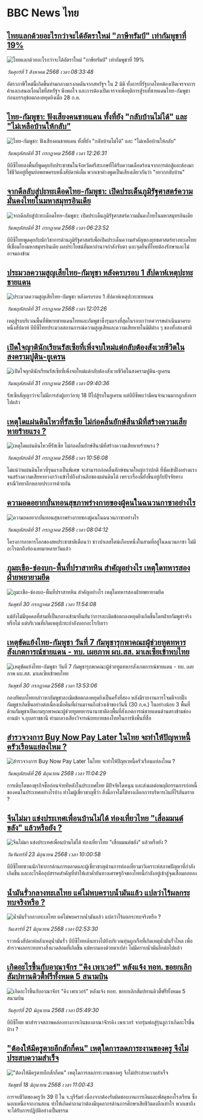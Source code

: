 # BBC News ไทย## [ไทยแลกด้วยอะไรกว่าจะได้อัตราใหม่ "ภาษีทรัมป์" เท่ากัมพูชาที่ 19%](https://www.bbc.com/thai/articles/c2djxzkrgjwo?at_medium=RSS&at_campaign=rss?at_campaign=githubrss)![ไทยแลกด้วยอะไรกว่าจะได้อัตราใหม่ "ภาษีทรัมป์" เท่ากัมพูชาที่ 19%](https://ichef.bbci.co.uk/ace/ws/240/cpsprodpb/e76c/live/865662d0-6e76-11f0-89ea-4d6f9851f623.png)_วันศุกร์ที่ 1 สิงหาคม 2568 เวลา 08:33:48_อัตราภาษีใหม่นี้เกิดขึ้นท่ามกลางแรงกดดันจากสหรัฐฯ ใน 2 มิติ ทั้งการที่รัฐบาลไทยต้องเปิดเจรจาการค้าและเสนอเงื่อนไขที่สหรัฐฯ พึงพอใจ และการต้องเปิดเจรจาเพื่อยุติการสู้รบที่ชายแดนไทย-กัมพูชา ก่อนบรรลุข้อตกลงหยุดยิงเมื่อ 28 ก.ค.## [ไทย-กัมพูชา: ฟังเสียงคนชายแดน ทั้งที่ยัง "กลับบ้านไม่ได้" และ "ไม่เหลือบ้านให้กลับ"](https://www.bbc.com/thai/articles/cj9w01xrxy1o?at_medium=RSS&at_campaign=rss?at_campaign=githubrss)![ไทย-กัมพูชา: ฟังเสียงคนชายแดน ทั้งที่ยัง "กลับบ้านไม่ได้" และ "ไม่เหลือบ้านให้กลับ"](https://ichef.bbci.co.uk/ace/ws/240/cpsprodpb/60b7/live/83c48940-6e06-11f0-8dbd-f3d32ebd3327.jpg)_วันพฤหัสบดีที่ 31 กรกฎาคม 2568 เวลา 12:26:31_บีบีซีไทยลงพื้นที่พูดคุยกับประชาชนในจังหวัดศรีสะเกษที่ได้รับความเดือดร้อนจากการต่อสู้และต้องมาใช้ชีวิตอยู่ที่ศูนย์อพยพครบหนึ่งสัปดาห์เต็ม  พวกเขาต่างพูดเป็นเสียงเดียวกันว่า "อยากกลับบ้าน"## [จากดีลลับสู่ปะทะเดือดไทย-กัมพูชา: เปิดประเด็นภูมิรัฐศาสตร์ความมั่นคงไทยในมหาสมุทรอินเดีย](https://www.bbc.com/thai/articles/ce3ndjd74ljo?at_medium=RSS&at_campaign=rss?at_campaign=githubrss)![จากดีลลับสู่ปะทะเดือดไทย-กัมพูชา: เปิดประเด็นภูมิรัฐศาสตร์ความมั่นคงไทยในมหาสมุทรอินเดีย](https://ichef.bbci.co.uk/ace/ws/240/cpsprodpb/ccc2/live/42dbf620-6c3a-11f0-af20-030418be2ca5.jpg)_วันพฤหัสบดีที่ 31 กรกฎาคม 2568 เวลา 06:23:52_บีบีซีไทยพูดคุยกับนักวิชาการด้านภูมิรัฐศาสตร์เพื่อเปิดประเด็นความสำคัญของยุทธศาสตร์ทางทะเลไทยที่เชื่อมโยงมหาสมุทรอินเดีย ผลประโยชน์ที่มหาอำนาจกำลังจับตา และจุดยืนที่ไทยต้องรักษาและไม่อาจมองข้าม## [ประมวลความสูญเสียไทย-กัมพูชา หลังครบรอบ 1 สัปดาห์เหตุปะทะชายแดน](https://www.bbc.com/thai/articles/cwy58xwdygpo?at_medium=RSS&at_campaign=rss?at_campaign=githubrss)![ประมวลความสูญเสียไทย-กัมพูชา หลังครบรอบ 1 สัปดาห์เหตุปะทะชายแดน](https://ichef.bbci.co.uk/ace/ws/240/cpsprodpb/134c/live/1dbd0e70-6e00-11f0-89ea-4d6f9851f623.jpg)_วันพฤหัสบดีที่ 31 กรกฎาคม 2568 เวลา 12:01:26_เหตุสู้รบบริเวณพื้นที่พิพาทชายแดนไทยและกัมพูชาซึ่งรุนแรงที่สุดในรอบกว่าทศวรรษดำเนินมาครบหนึ่งสัปดาห์ บีบีซีไทยประมวลสถานการณ์ความสูญเสียและความเสียหายในมิติต่าง ๆ ของทั้งสองชาติ## [เปิดใจญาตินักเรียนรัสเซียที่เพิ่งจบใหม่แต่กลับต้องสังเวยชีวิตในสงครามปูติน-ยูเครน](https://www.bbc.com/thai/articles/cvgv9xjn9gwo?at_medium=RSS&at_campaign=rss?at_campaign=githubrss)![เปิดใจญาตินักเรียนรัสเซียที่เพิ่งจบใหม่แต่กลับต้องสังเวยชีวิตในสงครามปูติน-ยูเครน](https://ichef.bbci.co.uk/ace/ws/240/cpsprodpb/fafb/live/c3829370-67ed-11f0-a665-63ea82eef55b.jpg)_วันพฤหัสบดีที่ 31 กรกฎาคม 2568 เวลา 09:40:36_รัสเซียสัญญาว่าจะไม่มีการส่งผู้เยาว์อายุ 18 ปีไปสู้รบในยูเครน แต่บีบีซีพบว่ามีคนจำนวนมากถูกสังหารไปแล้ว## [เหตุใดแผ่นดินไหวที่รัสเซีย ไม่ก่อคลื่นยักษ์สึนามิที่สร้างความเสียหายร้ายแรง ?](https://www.bbc.com/thai/articles/cly72e93545o?at_medium=RSS&at_campaign=rss?at_campaign=githubrss)![เหตุใดแผ่นดินไหวที่รัสเซีย ไม่ก่อคลื่นยักษ์สึนามิที่สร้างความเสียหายร้ายแรง ?](https://ichef.bbci.co.uk/ace/ws/240/cpsprodpb/903e/live/6517c330-6d76-11f0-8dbd-f3d32ebd3327.jpg)_วันพฤหัสบดีที่ 31 กรกฎาคม 2568 เวลา 10:56:08_ไม่แน่ว่าแผ่นดินไหวที่รุนแรงเป็นพิเศษ จะสามารถก่อคลื่นยักษ์ขนาดใหญ่กว่าปกติ ที่ซัดเข้าฝั่งอย่างแรงจนสร้างความเสียหายวงกว้างเข้าไปถึงส่วนลึกของแผ่นดินได้ เพราะเรื่องนี้ยังขึ้นอยู่กับปัจจัยทางธรณีวิทยาอีกหลายประการด้วยกัน## [ความอดอยากบั่นทอนสุขภาพร่างกายของผู้คนในฉนวนกาซาอย่างไร](https://www.bbc.com/thai/articles/c5y0x4pejypo?at_medium=RSS&at_campaign=rss?at_campaign=githubrss)![ความอดอยากบั่นทอนสุขภาพร่างกายของผู้คนในฉนวนกาซาอย่างไร](https://ichef.bbci.co.uk/ace/ws/240/cpsprodpb/0299/live/bc0c0390-6bd7-11f0-acb3-89fdfd797fe1.jpg)_วันพฤหัสบดีที่ 31 กรกฎาคม 2568 เวลา 08:04:12_โครงการอาหารโลกของสหประชาชาติเตือนว่า ชาวปาเลสไตน์เกือบหนึ่งในสามที่อยู่ในฉนวนกาซา ไม่มีอะไรตกถึงท้องเลยมาหลายวันแล้ว## [ภูมะเขือ-ช่องบก-พื้นที่ปราสาทหิน สำคัญอย่างไร เหตุใดทหารสองฝ่ายพยายามยึด](https://www.bbc.com/thai/articles/c3r4xzq39qzo?at_medium=RSS&at_campaign=rss?at_campaign=githubrss)![ภูมะเขือ-ช่องบก-พื้นที่ปราสาทหิน สำคัญอย่างไร เหตุใดทหารสองฝ่ายพยายามยึด](https://ichef.bbci.co.uk/ace/ws/240/cpsprodpb/2bfd/live/cf1975b0-6d32-11f0-8dbd-f3d32ebd3327.jpg)_วันพุธที่ 30 กรกฎาคม 2568 เวลา 11:54:08_แม้ยังไม่มีบุคคลที่สามที่เป็นกลางเข้ามายืนยันว่าการละเมิดข้อตกลงหยุดยิงเกิดขึ้นโดยฝ่ายกัมพูชาจริงหรือไม่ แต่บริเวณที่เกิดเหตุปะทะกำลังบอกอะไรกับเรา## [เหตุขัดแย้งไทย-กัมพูชา วันที่ 7 กัมพูชารุกพาคณะผู้ช่วยทูตทหารสังเกตการณ์ชายแดน - ทบ. เผยภาพ ผบ.สส. มาเลเซียเข้าพบไทย ](https://www.bbc.com/thai/articles/clyj20zp244o?at_medium=RSS&at_campaign=rss?at_campaign=githubrss)![เหตุขัดแย้งไทย-กัมพูชา วันที่ 7 กัมพูชารุกพาคณะผู้ช่วยทูตทหารสังเกตการณ์ชายแดน - ทบ. เผยภาพ ผบ.สส. มาเลเซียเข้าพบไทย ](https://ichef.bbci.co.uk/ace/ws/240/cpsprodpb/51a5/live/49502370-6d2d-11f0-af20-030418be2ca5.jpg)_วันพุธที่ 30 กรกฎาคม 2568 เวลา 13:53:06_กองทัพบกไทยกล่าวหากัมพูชาละเมิดข้อตกลงหยุดยิงเป็นครั้งที่สอง หลังมีรายงานการโจมตีจากฝั่งกัมพูชาเกิดขึ้นอย่างต่อเนื่องเมื่อคืนที่ผ่านมาจนถึงช่วงเช้าของวันนี้ (30 ก.ค.) ในอย่างน้อย 3 พื้นที่ ด้านกัมพูชาเปิดเกมรุกพาคณะผู้ช่วยทูตทหารนานาชาติลงพื้นที่สังเกตการณ์ชายแดนด้านตรงข้ามช่องอานม้า จ.อุบลราชธานี ท่ามกลางเสียงวิจารณ์บทบาทของไทยในการชิงพื้นที่สื่อ## [สำรวจวงการ Buy Now Pay Later ในไทย จะทำให้ปัญหาหนี้ครัวเรือนแย่ลงไหม ?](https://www.bbc.com/thai/articles/c80pymvnk31o?at_medium=RSS&at_campaign=rss?at_campaign=githubrss)![สำรวจวงการ Buy Now Pay Later ในไทย จะทำให้ปัญหาหนี้ครัวเรือนแย่ลงไหม ?](https://ichef.bbci.co.uk/ace/ws/240/cpsprodpb/2b99/live/35fb4060-525d-11f0-8485-7bd50fa63665.jpg)_วันพฤหัสบดีที่ 26 มิถุนายน 2568 เวลา 11:04:29_การเติบโตของธุรกิจซื้อก่อนจ่ายทีหลังในประเทศไทย มีปัจจัยใดหนุน และส่งผลต่อพฤติกรรมการก่อหนี้ของคนในประเทศอย่างไรบ้าง ทำไมผู้เชี่ยวชาญชี้ว่า สิ่งนี้อาจไม่ใช่ทางเลือกการบริหารเงินที่ไร้อันตราย ?## [จีนไม่มา แข่งประเทศเพื่อนบ้านไม่ได้ ท่องเที่ยวไทย "เสื่อมมนต์ขลัง" แล้วหรือยัง ?](https://www.bbc.com/thai/articles/c1wpqp4jy3xo?at_medium=RSS&at_campaign=rss?at_campaign=githubrss)![จีนไม่มา แข่งประเทศเพื่อนบ้านไม่ได้ ท่องเที่ยวไทย "เสื่อมมนต์ขลัง" แล้วหรือยัง ?](https://ichef.bbci.co.uk/ace/ws/240/cpsprodpb/ae1f/live/06639d20-4f8d-11f0-86d5-3b52b53af158.jpg)_วันจันทร์ที่ 23 มิถุนายน 2568 เวลา 10:00:58_บีบีซีไทยชวนนักวิชาการด้านการตลาดและผู้เชี่ยวชาญด้านการท่องเที่ยวมาวิเคราะห์สภาพปัญหาที่กำลังเกิดขึ้น และอะไรคืออุปสรรคสำคัญที่ทำให้เสาค้ำยันทางเศรษฐกิจของไทยนี้กำลังอยู่เข้าสู่จุดเสื่อมถอยลง## [น้ำมันรั่วกลางทะเลไทย แค่ไม่พบคราบน้ำมันแล้ว แปลว่าไร้ผลกระทบจริงหรือ ?](https://www.bbc.com/thai/articles/cgq782v15k8o?at_medium=RSS&at_campaign=rss?at_campaign=githubrss)![น้ำมันรั่วกลางทะเลไทย แค่ไม่พบคราบน้ำมันแล้ว แปลว่าไร้ผลกระทบจริงหรือ ?](https://ichef.bbci.co.uk/ace/ws/240/cpsprodpb/574d/live/f090a920-4c12-11f0-86d5-3b52b53af158.jpg)_วันเสาร์ที่ 21 มิถุนายน 2568 เวลา 02:53:30_ราวหนึ่งสัปดาห์หลังเหตุน้ำมันรั่ว บีบีซีไทยเดินทางไปยังบริเวณทุ่นผูกเรือที่เกิดเหตุน้ำมันรั่วไหล เพื่อสำรวจผลกระทบทางสิ่งแวดล้อมที่เกิดขึ้น แม้หากมองด้วยตาเปล่า ไม่มีคราบน้ำมันอีกต่อไปแล้ว## [เกิดอะไรขึ้นกับอาณาจักร "คิง เพาเวอร์" หลังแจ้ง ทอท. ขอยกเลิกสัมปทานดิวตี้ฟรีทั้งหมด 5 สนามบิน](https://www.bbc.com/thai/articles/crk6d8l5py5o?at_medium=RSS&at_campaign=rss?at_campaign=githubrss)![เกิดอะไรขึ้นกับอาณาจักร "คิง เพาเวอร์" หลังแจ้ง ทอท. ขอยกเลิกสัมปทานดิวตี้ฟรีทั้งหมด 5 สนามบิน](https://ichef.bbci.co.uk/ace/ws/240/cpsprodpb/f74c/live/5e5dbcc0-4d96-11f0-9aef-bb27ccc1a3f8.jpg)_วันศุกร์ที่ 20 มิถุนายน 2568 เวลา 05:49:30_บีบีซีไทย พาสำรวจสภาพคล่องทางการเงินของอาณาจักรคิง เพาเวอร์ จากรุ่นพ่อสู่รุ่นลูกว่าเกิดอะไรขึ้นบ้าง ?## ["ต้องให้มีครูตายอีกสักกี่คน" เหตุใดการลดภาระงานของครู จึงไม่ประสบความสำเร็จ](https://www.bbc.com/thai/articles/c07dnn5lemyo?at_medium=RSS&at_campaign=rss?at_campaign=githubrss)!["ต้องให้มีครูตายอีกสักกี่คน" เหตุใดการลดภาระงานของครู จึงไม่ประสบความสำเร็จ](https://ichef.bbci.co.uk/ace/ws/240/cpsprodpb/ce69/live/2f0f99c0-4c33-11f0-86d5-3b52b53af158.jpg)_วันพุธที่ 18 มิถุนายน 2568 เวลา 11:00:43_การจบชีวิตของครูวัย 39 ปี ใน จ.บุรีรัมย์ เนื่องจากต้องรับผิดชอบงานการเงินและพัสดุของโรงเรียน ซึ่งนอกเหนือจากงานสอน ทำให้เกิดคำถามว่าต้องมีบุคลากรด้านการศึกษาเสียชีวิตลงอีกเท่าไร พวกเขาถึงจะได้รับการปฏิบัติอย่างเป็นธรรม